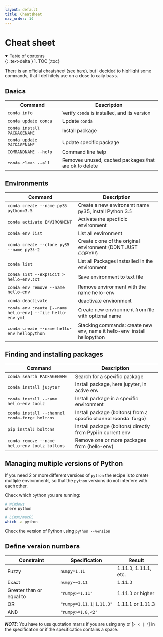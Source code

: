 ```yaml
---
layout: default
title: Cheatsheet
nav_order: 10
---
```


# Cheat sheet

<details open markdown="block">
  <summary>
    Table of contents
  </summary>
  {: .text-delta }
1. TOC
{:toc}
</details>


There is an official cheatsheet (see
[here](https://docs.conda.io/projects/conda/en/4.6.0/_downloads/52a95608c49671267e40c689e0bc00ca/conda-cheatsheet.pdf)),
but I decided to highlight some commands, that I definitely use on a close to 
daily basis.

## Basics

| Command                     | Description                                           |
| --------------------------- | ----------------------------------------------------- |
| `conda info`                | Verify `conda` is installed, and its version          |
| `conda update conda`        | Update `conda`                                        |
| `conda install PACKAGENAME` | Install package                                       |
| `conda update PACKAGENAME`  | Update specific package                               |
| `COMMANDNAME --help`        | Command line help                                     |
| `conda clean --all`         | Removes unused, cached packages that are ok to delete |


## Environments

| Command                                                    | Description                                                               |
| ---------------------------------------------------------- | ------------------------------------------------------------------------- |
| `conda create --name py35 python=3.5`                      | Create a new environemt name py35, install Python 3.5                     |
| `conda activate ENVIRONMENT`                               | Activate the specficic environment                                        |
| `conda env list`                                           | List all environment                                                      |
| `conda create --clone py35 --name py35-2`                  | Create clone of the original environment (DONT JUST COPY!!!)              |
| `conda list`                                               | List all Packages instsalled in the environment                           |
| `conda list --explicit > hello-env.txt`                    | Save environment to text file                                             |
| `conda env remove --name hello-env`                        | Remove environment with the name hello-env                                |
| `conda deactivate`                                         | deactivate environment                                                    |
| `conda env create [--name hello-env] --file hello-env.yml` | Create new environment from file with optional name                       |
| `conda create --name hello-env hellopython`                | Stacking commands: create new env, name it hello-env, install hellopython |


## Finding and installing packages

| Command                                       | Description                                                    |
| --------------------------------------------- | -------------------------------------------------------------- |
| `conda search PACKAGENAME`                    | Search for a specific package                                  |
| `conda install jupyter`                       | Install package, here jupyter, in active env                   |
| `conda install --name hello-env toolz`        | Install package in a specific environment                      |
| `conda install --channel conda-forge boltons` | Install package (boltons) from a specfic channel (conda-forge) |
| `pip install boltons`                         | Install package (boltons) directly from Pypi in current env    |
| `conda remove --name hello-env toolz boltons` | Remove one or more packages from (hello-env)                   |

## Managing multiple versions of Python

If you need 2 or more different versions of `python` the recipe is to create
multiple environments, so that the `python` versions do not interfere with each
other.

Check which python you are running:
```bash
# Windows
where python

# Linux/macOS
which -a python
```

Check the version of Python using `python --version`


## Define version numbers

| Constraint               | Specification          | Result               |
| ------------------------ | ---------------------- | -------------------- |
| Fuzzy                    | `numpy=1.11`           | 1.11.0, 1.11.1, etc. |
| Exact                    | `numpy==1.11`          | 1.11.0               |
| Greater than or equal to | `"numpy>=1.11"`          | 1.11.0 or higher     |
| OR                       | `"numpy=1.11.1\|1.11.3"` | 1.11.1 or 1.11.3     |
| AND                      | `"numpy>=1.8,<2"`        |                      |

***NOTE***: You have to use quotation marks if you are using any of [`> < | *`]
in the specification or if the specification contains a space.

